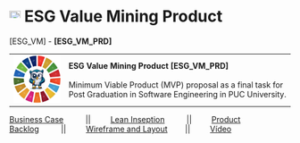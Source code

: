 # <a href="https://github.com/Avalcorp/ESG_VM/blob/gh-pages/Docs/README.md"><img src="https://github.githubassets.com/images/icons/emoji/unicode/1f519.png" width="20" height="20"></a> ESG Value Mining Product
[ESG_VM] - <b>[ESG_VM_PRD]</b>

<table style="width:100%">
  <tr>
    <td><img src="https://github.com/Avalcorp/ESG_VM/blob/gh-pages/Docs/Img/OWL_0.jpg" alt="OWL" width="200"/></td>
    <td>
      <b>ESG Value Mining Product [ESG_VM_PRD]</b><br><br>
      Minimum Viable Product (MVP) proposal as a final task for Post Graduation in Software Engineering in PUC University.<br>
    </td>
  </tr>
</table>

[Business Case](https://sway.office.com/s/Tb0rP36gTLqZ9spH/embed)&nbsp;&nbsp;&nbsp;&nbsp;&nbsp;&nbsp;&nbsp;&nbsp;&nbsp;
||&nbsp;&nbsp;&nbsp;&nbsp;&nbsp;&nbsp;&nbsp;&nbsp;&nbsp;[Lean Inseption](https://miro.com/app/board/uXjVM1XRikU=/?share_link_id=506853807321)&nbsp;&nbsp;&nbsp;&nbsp;&nbsp;&nbsp;&nbsp;&nbsp;&nbsp;
||&nbsp;&nbsp;&nbsp;&nbsp;&nbsp;&nbsp;&nbsp;&nbsp;&nbsp;[Product Backlog](https://blondetmr.atlassian.net/jira/software/projects/OEVM/boards/3/backlog?epics=visible&issueParent=10013)&nbsp;&nbsp;&nbsp;&nbsp;&nbsp;&nbsp;&nbsp;&nbsp;&nbsp;
||&nbsp;&nbsp;&nbsp;&nbsp;&nbsp;&nbsp;&nbsp;&nbsp;&nbsp;[Wireframe and Layout](https://www.figma.com/file/Jdf5QtS8NxUntcKQuuaXn2)&nbsp;&nbsp;&nbsp;&nbsp;&nbsp;&nbsp;&nbsp;
||&nbsp;&nbsp;&nbsp;&nbsp;&nbsp;&nbsp;&nbsp;&nbsp;&nbsp;[Vídeo](https://www.youtube.com/playlist?list=PLwcFPVh5kzXrKhCZvvgEHeC8ZMN5yC7t4)
